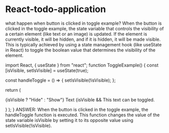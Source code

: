 # React-todo-application
what happen when button is clicked in toggle example? When the button is clicked in the toggle example, the state variable that controls the visibility of a certain element (like text or an image) is updated. If the element is currently visible, it will be hidden, and if it is hidden, it will be made visible. This is typically achieved by using a state management hook (like useState in React) to toggle the boolean value that determines the visibility of the element.

import React, { useState } from "react"; function ToggleExample() { const [isVisible, setIsVisible] = useState(true);

const handleToggle = () => { setIsVisible(!isVisible); };

return (

{isVisible ? "Hide" : "Show"} Text {isVisible &&
This text can be toggled.

}
); } ANSWER: When the button is clicked in the toggle example, the handleToggle function is executed. This function changes the value of the state variable isVisible by setting it to its opposite value using setIsVisible(!isVisible).
